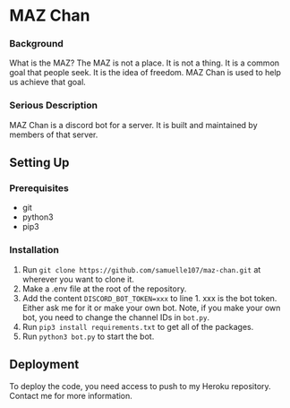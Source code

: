 # MAZ Chan
### Background
What is the MAZ? The MAZ is not a place. It is not a thing. It is a common goal that people seek. It is the idea of freedom. MAZ Chan is used to help us achieve that goal.
### Serious Description
MAZ Chan is a discord bot for a server. It is built and maintained by members of that server.

## Setting Up
### Prerequisites
- git
- python3
- pip3
### Installation
1. Run `git clone https://github.com/samuelle107/maz-chan.git` at wherever you want to clone it.
2. Make a .env file at the root of the repository.
3. Add the content `DISCORD_BOT_TOKEN=xxx` to line 1. xxx is the bot token. Either ask me for it or make your own bot. Note, if you make your own bot, you need to change the channel IDs in `bot.py`.
4. Run `pip3 install requirements.txt` to get all of the packages.
5. Run `python3 bot.py` to start the bot.

## Deployment
To deploy the code, you need access to push to my Heroku repository. Contact me for more information.
